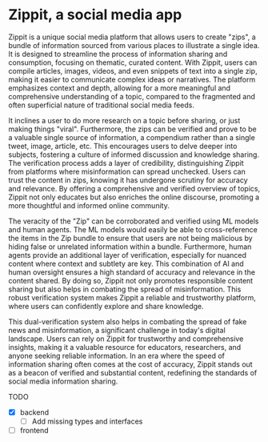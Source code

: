 # Zippit, a social media app

Zippit is a unique social media platform that allows users to create "zips", a bundle of information sourced from various places to illustrate a single idea. It is designed to streamline the process of information sharing and consumption, focusing on thematic, curated content. With Zippit, users can compile articles, images, videos, and even snippets of text into a single zip, making it easier to communicate complex ideas or narratives. The platform emphasizes context and depth, allowing for a more meaningful and comprehensive understanding of a topic, compared to the fragmented and often superficial nature of traditional social media feeds.

It inclines a user to do more research on a topic before sharing, or just making things "viral". Furthermore, the zips can be verified and prove to be a valuable single source of information, a compendium rather than a single tweet, image, article, etc. This encourages users to delve deeper into subjects, fostering a culture of informed discussion and knowledge sharing. The verification process adds a layer of credibility, distinguishing Zippit from platforms where misinformation can spread unchecked. Users can trust the content in zips, knowing it has undergone scrutiny for accuracy and relevance. By offering a comprehensive and verified overview of topics, Zippit not only educates but also enriches the online discourse, promoting a more thoughtful and informed online community.

The veracity of the "Zip" can be corroborated and verified using ML models and human agents. The ML models would easily be able to cross-reference the items in the Zip bundle to ensure that users are not being malicious by hiding false or unrelated information within a bundle. Furthermore, human agents provide an additional layer of verification, especially for nuanced content where context and subtlety are key. This combination of AI and human oversight ensures a high standard of accuracy and relevance in the content shared. By doing so, Zippit not only promotes responsible content sharing but also helps in combating the spread of misinformation. This robust verification system makes Zippit a reliable and trustworthy platform, where users can confidently explore and share knowledge.

This dual-verification system also helps in combating the spread of fake news and misinformation, a significant challenge in today's digital landscape. Users can rely on Zippit for trustworthy and comprehensive insights, making it a valuable resource for educators, researchers, and anyone seeking reliable information. In an era where the speed of information sharing often comes at the cost of accuracy, Zippit stands out as a beacon of verified and substantial content, redefining the standards of social media information sharing.

TODO
- [x] backend
  - [ ] Add missing types and interfaces
- [ ] frontend
